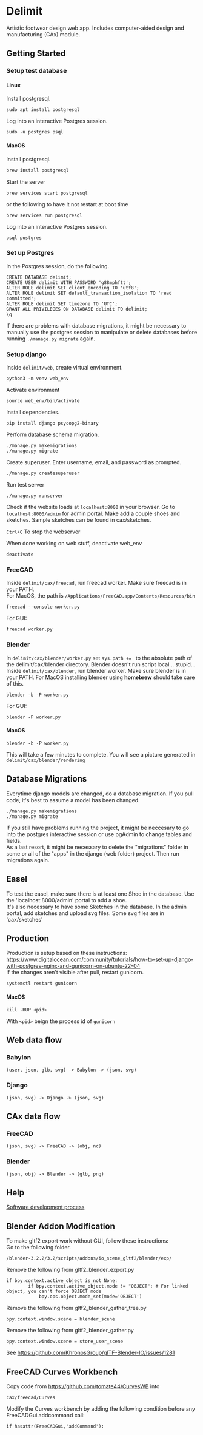 # Delimit
Artistic footwear design web app. Includes computer-aided design and manufacturing (CAx) module. 

## Getting Started

### Setup test database
#### Linux
Install postgresql.  
```
sudo apt install postgresql
```  
Log into an interactive Postgres session.  
```
sudo -u postgres psql
```  

#### MacOS
Install postgresql.
```bash
brew install postgresql
```  

Start the server
```
brew services start postgresql 
```
or the following to have it not restart at boot time
```
brew services run postgresql
```

Log into an interactive Postgres session.
```
psql postgres
```  

### Set up Postgres
In the Postgres session, do the following.  
```postgres
CREATE DATABASE delimit; 
CREATE USER delimit WITH PASSWORD 'g88mphftt'; 
ALTER ROLE delimit SET client_encoding TO 'utf8';
ALTER ROLE delimit SET default_transaction_isolation TO 'read committed';  
ALTER ROLE delimit SET timezone TO 'UTC';
GRANT ALL PRIVILEGES ON DATABASE delimit TO delimit;
\q
```
If there are problems with database migrations, it might be necessary to manually use the postgres session to manipulate or delete databases before running ```./manage.py migrate``` again.

### Setup django
Inside `delimit/web`, create virtual environment.  
```
python3 -m venv web_env
```  
Activate environment  
```
source web_env/bin/activate
```  
Install dependencies.  
```
pip install django psycopg2-binary
```  
Perform database schema migration.
```
./manage.py makemigrations
./manage.py migrate
```  
Create superuser. Enter username, email, and password as prompted.
```
./manage.py createsuperuser
```  
Run test server
```
./manage.py runserver
```  
Check if the website loads at `localhost:8000` in your browser. Go to `localhost:8000/admin` for admin portal. Make add a couple shoes and sketches. Sample sketches can be found in cax/sketches.  

`Ctrl+C` To stop the webserver  

When done working on web stuff, deactivate web_env  
```
deactivate
```  

### FreeCAD
Inside `delimit/cax/freecad`, run freecad worker. Make sure freecad is in your PATH.  
For MacOS, the path is `/Applications/FreeCAD.app/Contents/Resources/bin`
```
freecad --console worker.py
```  
For GUI:  
```
freecad worker.py
```  
### Blender
In `delimit/cax/blender/worker.py` set `sys.path += ` to the absolute path of the delimit/cax/blender directory. Blender doesn't run script local... stupid...  
Inside `delimit/cax/blender`, run blender worker. Make sure blender is in your PATH. For MacOS installing blender using **homebrew** should take care of this.
```
blender -b -P worker.py
```  
For GUI:
```
blender -P worker.py
``` 

#### MacOS
```
blender -b -P worker.py
```
This will take a few minutes to complete. You will see a picture generated in `delimit/cax/blender/rendering`

## Database Migrations
Everytime django models are changed, do a database migration. If you pull code, it's best to assume a model has been changed.  
```
./manage.py makemigrations
./manage.py migrate
```  
If you still have problems running the project, it might be neccesary to go into the postgres interactive session or use pgAdmin to change tables and fields.  
As a last resort, it might be necessary to delete the "migrations" folder in some or all of the "apps" in the django (web folder) project. Then run migrations again.  

## Easel 
To test the easel, make sure there is at least one Shoe in the database. Use the 'localhost:8000/admin' portal to add a shoe.  
It's also necessary to have some Sketches in the database. In the admin portal, add sketches and upload svg files. Some svg files are in 'cax/sketches'

## Production
Production is setup based on these instructions:  
https://www.digitalocean.com/community/tutorials/how-to-set-up-django-with-postgres-nginx-and-gunicorn-on-ubuntu-22-04  
If the changes aren't visible after pull, restart gunicorn.  
```
systemctl restart gunicorn
```  

#### MacOS
```
kill -HUP <pid>
```
With `<pid>` beign the process id of `gunicorn` 

## Web data flow
### Babylon
```
(user, json, glb, svg) -> Babylon -> (json, svg) 
```
### Django
```
(json, svg) -> Django -> (json, svg)
```
## CAx data flow
### FreeCAD
```
(json, svg) -> FreeCAD -> (obj, nc)
```
### Blender
```
(json, obj) -> Blender -> (glb, png)
```

## Help
[Software development process](https://docs.google.com/document/d/1tRWYg5H_MLdlJAFzCSrXW3bG_a9W1qh-CDyd5hQHdwc/edit?usp=sharing)

## Blender Addon Modification
To make gltf2 export work without GUI, follow these instructions:  
Go to the following folder.  
```
/blender-3.2.2/3.2/scripts/addons/io_scene_gltf2/blender/exp/  
```
Remove the following from gltf2_blender_export.py   
```
if bpy.context.active_object is not None:  
        if bpy.context.active_object.mode != "OBJECT": # For linked object, you can't force OBJECT mode  
            bpy.ops.object.mode_set(mode='OBJECT')  
```
Remove the following from gltf2_blender_gather_tree.py  
```
bpy.context.window.scene = blender_scene  
```
Remove the following from gltf2_blender_gather.py  
```
bpy.context.window.scene = store_user_scene
```
See https://github.com/KhronosGroup/glTF-Blender-IO/issues/1281  

## FreeCAD Curves Workbench
Copy code from https://github.com/tomate44/CurvesWB into  
```
cax/freecad/Curves
```
Modify the Curves workbench by adding the following condition before any FreeCADGui.addcommand call:
```
if hasattr(FreeCADGui,'addCommand'):
``` 